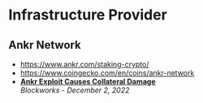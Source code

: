 # Infrastructure Provider

## Ankr Network
- https://www.ankr.com/staking-crypto/
- https://www.coingecko.com/en/coins/ankr-network
- [**Ankr Exploit Causes Collateral Damage**](https://blockworks.co/news/ankr-exploit-causes-collateral-damage)
  <br/>_Blockworks - December 2, 2022_

